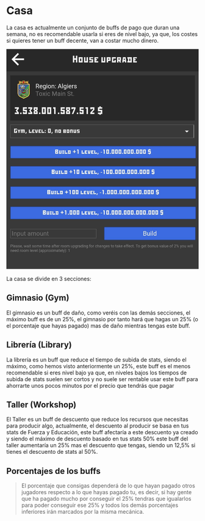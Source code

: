 # Casa

La casa es actualmente un conjunto de buffs de pago que duran una semana, no es recomendable usarla si eres de nivel bajo, ya que, los costes si quieres tener un buff decente, van a costar mucho dinero.

<img class="screenshot" src="/img/posts/casa/casa.jpg" alt="Imagen de casa"/>

La casa se divide en 3 secciones:

## Gimnasio (Gym)
El gimnasio es un buff de daño, como veréis con las demás secciones, el máximo buff es de un 25%, el gimnasio por tanto hará que hagas un 25% (o el porcentaje que hayas pagado) mas de daño mientras tengas este buff.

## Librería (Library)
La librería es un buff que reduce el tiempo de subida de stats, siendo el máximo, como hemos visto anteriormente un 25%, este buff es el menos recomendable si eres nivel bajo ya que, en niveles bajos los tiempos de subida de stats suelen ser cortos y no suele ser rentable usar este buff para ahorrarte unos pocos minutos por el precio que tendrás que pagar

## Taller (Workshop)
El Taller es un buff de descuento que reduce los recursos que necesitas para producir algo, actualmente, el descuento al producir se basa en tus stats de Fuerza y Educación, este buff afectaría a este descuento ya creado y siendo el máximo de descuento basado en tus stats 50% este buff del taller aumentaría un 25% mas el descuento que tengas, siendo un 12,5% si tienes el descuento de stats al 50%.

## Porcentajes de los buffs

> El porcentaje que consigas dependerá de lo que hayan pagado otros jugadores respecto a lo que hayas pagado tu, es decir, si hay gente que ha pagado mucho por conseguir el 25% tendras que igualarlos para poder conseguir ese 25% y todos los demás porcentajes inferiores irán marcados por la misma mecánica. 